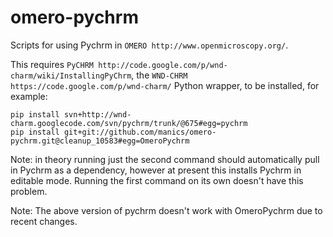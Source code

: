 omero-pychrm
============

Scripts for using Pychrm in `OMERO http://www.openmicroscopy.org/`.

This requires `PyCHRM http://code.google.com/p/wnd-charm/wiki/InstallingPyChrm`,
the `WND-CHRM https://code.google.com/p/wnd-charm/` Python wrapper, to be
installed, for example:

    pip install svn+http://wnd-charm.googlecode.com/svn/pychrm/trunk/@675#egg=pychrm
    pip install git+git://github.com/manics/omero-pychrm.git@cleanup_10583#egg=OmeroPychrm

Note: in theory running just the second command should automatically pull in
Pychrm as a dependency, however at present this installs Pychrm in editable
mode. Running the first command on its own doesn't have this problem.

Note: The above version of pychrm doesn't work with OmeroPychrm due to recent
changes.

